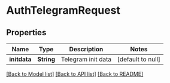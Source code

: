 # AuthTelegramRequest
## Properties

| Name | Type | Description | Notes |
|------------ | ------------- | ------------- | -------------|
| **initdata** | **String** | Telegram init data | [default to null] |

[[Back to Model list]](../README.md#documentation-for-models) [[Back to API list]](../README.md#documentation-for-api-endpoints) [[Back to README]](../README.md)

